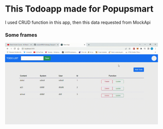 <h1>This Todoapp made for Popupsmart</h1>

I used CRUD function in this app, then this data requested from MockApi

<h3>Some frames</h3>

![](./popupsmart_neww.gif)